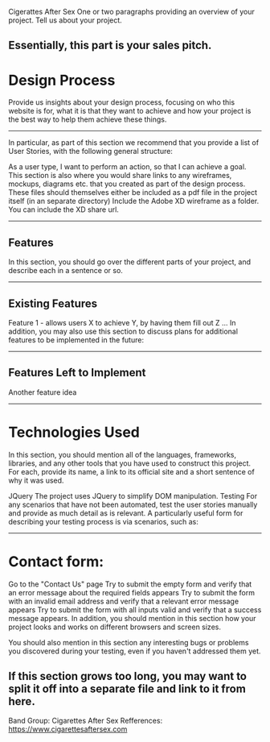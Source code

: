 Cigerattes After Sex
One or two paragraphs providing an overview of your project. Tell us about your project.

## Essentially, this part is your sales pitch.

# Design Process

Provide us insights about your design process, focusing on who this website is for, what it is that they want to achieve and how your project is the best way to help them achieve these things.

---

In particular, as part of this section we recommend that you provide a list of User Stories, with the following general structure:

As a user type, I want to perform an action, so that I can achieve a goal.
This section is also where you would share links to any wireframes, mockups, diagrams etc. that you created as part of the design process. These files should themselves either be included as a pdf file in the project itself (in an separate directory) Include the Adobe XD wireframe as a folder. You can include the XD share url.

---

## Features

In this section, you should go over the different parts of your project, and describe each in a sentence or so.

---

## Existing Features

Feature 1 - allows users X to achieve Y, by having them fill out Z
...
In addition, you may also use this section to discuss plans for additional features to be implemented in the future:

---

## Features Left to Implement

Another feature idea

---

# Technologies Used

In this section, you should mention all of the languages, frameworks, libraries, and any other tools that you have used to construct this project. For each, provide its name, a link to its official site and a short sentence of why it was used.

JQuery
The project uses JQuery to simplify DOM manipulation.
Testing
For any scenarios that have not been automated, test the user stories manually and provide as much detail as is relevant. A particularly useful form for describing your testing process is via scenarios, such as:

---

# Contact form:

Go to the "Contact Us" page
Try to submit the empty form and verify that an error message about the required fields appears
Try to submit the form with an invalid email address and verify that a relevant error message appears
Try to submit the form with all inputs valid and verify that a success message appears.
In addition, you should mention in this section how your project looks and works on different browsers and screen sizes.

You should also mention in this section any interesting bugs or problems you discovered during your testing, even if you haven't addressed them yet.

## If this section grows too long, you may want to split it off into a separate file and link to it from here.

Band Group: Cigarettes After Sex
Refferences: https://www.cigarettesaftersex.com
